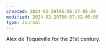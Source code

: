 ```yaml
---
created: 2024-02-20T06:56:37-05:00
modified: 2024-02-20T06:57:32-05:00
type: Journal
---
```


Alex de Toqueville for the 21st century.
